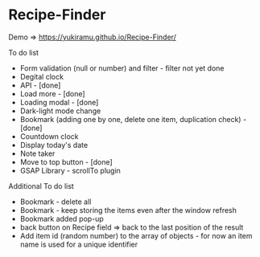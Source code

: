 # Recipe-Finder

Demo => https://yukiramu.github.io/Recipe-Finder/

To do list <br>
<ul>
<li>Form validation (null or number) and filter - filter not yet done</li>
<li>Degital clock</li>
<li>API - [done]</li>
<li>Load more - [done]</li>
<li>Loading modal - [done]</li>
<li>Dark-light mode change</li>
<li>Bookmark (adding one by one, delete one item, duplication check) - [done]</li>
<li>Countdown clock</li>
<li>Display today's date</li>
<li>Note taker</li>
<li>Move to top button - [done]</li>
<li>GSAP Library - scrollTo plugin</li>
</ul>

Additional To do list <br>
<ul>
<li>Bookmark - delete all</li>
<li>Bookmark - keep storing the items even after the window refresh</li>
<li>Bookmark added pop-up</li>
<li>back button on Recipe field => back to the last position of the result</li>
<li>Add item id (random number) to the array of objects - for now an item name is used for a unique identifier</li>
</ul>
